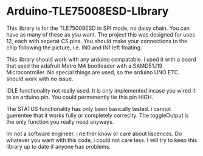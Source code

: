 # Arduino-TLE75008ESD-LIbrary

This library is for the TLE75008ESD in SPI mode, no daisy chain. You can have as many of these as you want. The project this was designed for uses 12, each with seperat CS pins. You should
make your connections to the chip following the picture, i.e. IN0 and IN1 left floating.

This library should work with any arduino compatable. i used it with a board that used the adafruit Metro M4 bootloader with a SAMD51J19 Microcontroller. No special things are used, so the
arduino UNO ETC. should work with no issue.

IDLE functionality not really used. It is only implemented incase you wired it to an arduino pin. You could permenently tie this pin HIGH.

The STATUS functionality has only been basically tested. i cannot guerentee that it works fully or completely correclty. The toggleOutput is the only function you really need anyways.

Im not a software engineer. i neither know or care about liscences. Do whatever you want with this code, i could not care less. I will try to keep this library up to date if anyone has problems.
